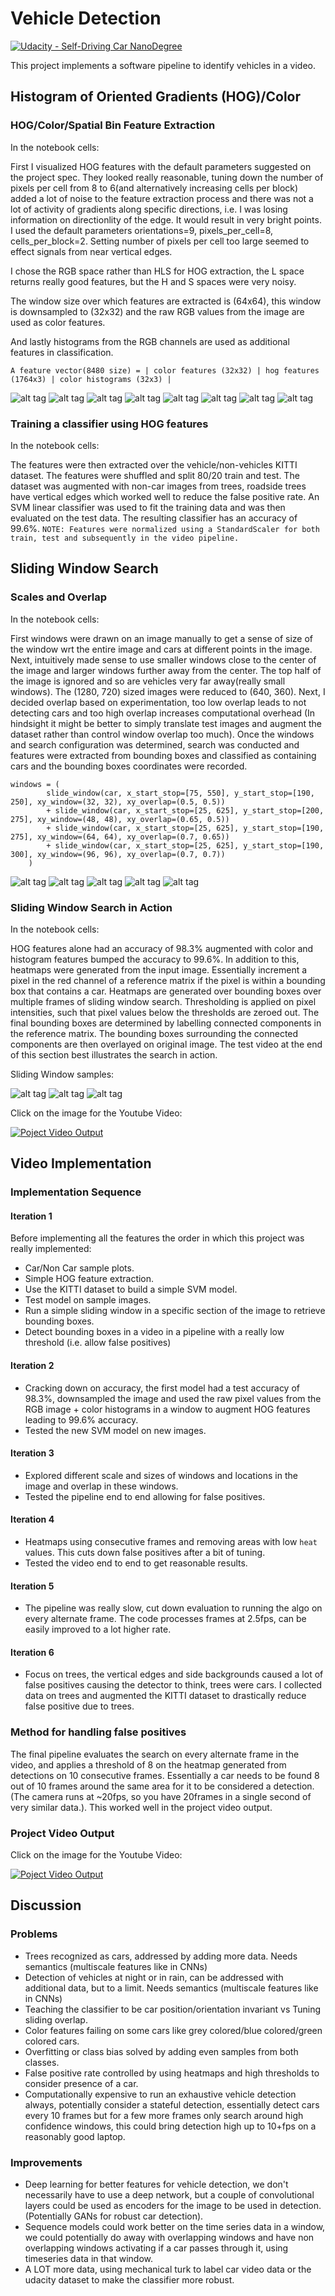 # Vehicle Detection
[![Udacity - Self-Driving Car NanoDegree](https://s3.amazonaws.com/udacity-sdc/github/shield-carnd.svg)](http://www.udacity.com/drive)

This project implements a software pipeline to identify vehicles in a video.

## Histogram of Oriented Gradients (HOG)/Color

### HOG/Color/Spatial Bin Feature Extraction
In the notebook cells:

First I visualized HOG features with the default parameters suggested on the project spec. They looked really reasonable, tuning down the number of pixels per cell from 8 to 6(and alternatively increasing cells per block) added a lot of noise to the feature extraction process and there was not a lot of activity of gradients along specific directions, i.e. I was losing information on directionlity of the edge. It would result in very bright points. I used the default parameters orientations=9, pixels_per_cell=8, cells_per_block=2. Setting number of pixels per cell too large seemed to effect signals from near vertical edges.

I chose the RGB space rather than HLS for HOG extraction, the L space returns really good features, but the H and S spaces were very noisy.

The window size over which features are extracted is (64x64), this window is downsampled to (32x32) and the raw RGB values from the image are used as color features.

And lastly histograms from the RGB channels are used as additional features in classification.

```
A feature vector(8480 size) = | color features (32x32) | hog features (1764x3) | color histograms (32x3) |
```

![alt tag](https://raw.githubusercontent.com/nalapati/sdc-vehicle-detection/master/car_non_car.jpg)
![alt tag](https://raw.githubusercontent.com/nalapati/sdc-vehicle-detection/master/hog_features_l.jpg)
![alt tag](https://raw.githubusercontent.com/nalapati/sdc-vehicle-detection/master/hog_features_r.jpg)
![alt tag](https://raw.githubusercontent.com/nalapati/sdc-vehicle-detection/master/hog_features_g.jpg)
![alt tag](https://raw.githubusercontent.com/nalapati/sdc-vehicle-detection/master/hog_features_b.jpg)
![alt tag](https://raw.githubusercontent.com/nalapati/sdc-vehicle-detection/master/n_hog_features_r.jpg)
![alt tag](https://raw.githubusercontent.com/nalapati/sdc-vehicle-detection/master/n_hog_features_g.jpg)
![alt tag](https://raw.githubusercontent.com/nalapati/sdc-vehicle-detection/master/n_hog_features_b.jpg)


### Training a classifier using HOG features
In the notebook cells:

The features were then extracted over the vehicle/non-vehicles KITTI dataset. The features were shuffled and split 80/20 train and test. The dataset was augmented with non-car images from trees, roadside trees have vertical edges which worked well to reduce the false positive rate. An SVM linear classifier was used to fit the training data and was then evaluated on the test data. The resulting classifier has an accuracy of 99.6%. 
``NOTE: Features were normalized using a StandardScaler for both train, test and subsequently in the video pipeline.``

## Sliding Window Search

### Scales and Overlap
In the notebook cells:

First windows were drawn on an image manually to get a sense of size of the window wrt the entire image and cars at different points in the image. Next, intuitively made sense to use smaller windows close to the center of the image and larger windows further away from the center. The top half of the image is ignored and so are vehicles very far away(really small windows). The (1280, 720) sized images were reduced to (640, 360). Next, I decided overlap based on experimentation, too low overlap leads to not detecting cars and too high overlap increases computational overhead (In hindsight it might be better to simply translate test images and augment the dataset rather than control window overlap too much). Once the windows and search configuration was determined, search was conducted and features were extracted from bounding boxes and classified as containing cars and the bounding boxes coordinates were recorded.

```
windows = (
        slide_window(car, x_start_stop=[75, 550], y_start_stop=[190, 250], xy_window=(32, 32), xy_overlap=(0.5, 0.5))
        + slide_window(car, x_start_stop=[25, 625], y_start_stop=[200, 275], xy_window=(48, 48), xy_overlap=(0.65, 0.5))
        + slide_window(car, x_start_stop=[25, 625], y_start_stop=[190, 275], xy_window=(64, 64), xy_overlap=(0.7, 0.65))
        + slide_window(car, x_start_stop=[25, 625], y_start_stop=[190, 300], xy_window=(96, 96), xy_overlap=(0.7, 0.7))
    )
```

![alt tag](https://raw.githubusercontent.com/nalapati/sdc-vehicle-detection/master/test_bb.jpg)
![alt tag](https://raw.githubusercontent.com/nalapati/sdc-vehicle-detection/master/test_32_32.jpg)
![alt tag](https://raw.githubusercontent.com/nalapati/sdc-vehicle-detection/master/test_48_48.jpg)
![alt tag](https://raw.githubusercontent.com/nalapati/sdc-vehicle-detection/master/test_64_64.jpg)
![alt tag](https://raw.githubusercontent.com/nalapati/sdc-vehicle-detection/master/test_96_96.jpg)

### Sliding Window Search in Action
In the notebook cells:

HOG features alone had an accuracy of 98.3% augmented with color and histogram features bumped the accuracy to 99.6%. In addition to this, heatmaps were generated from the input image. Essentially increment a pixel in the red channel of a reference matrix if the pixel is within a bounding box that contains a car. Heatmaps are generated over bounding boxes over multiple frames of sliding window search. Thresholding is applied on pixel intensities, such that pixel values below the thresholds are zeroed out. The final bounding boxes are determined by labelling connected components in the reference matrix. The bounding boxes surrounding the connected components are then overlayed on original image. The test video at the end of this section best illustrates the search in action. 

Sliding Window samples:

![alt tag](https://raw.githubusercontent.com/nalapati/sdc-vehicle-detection/master/test_windows_with_car_result.jpg)
![alt tag](https://raw.githubusercontent.com/nalapati/sdc-vehicle-detection/master/heatmap_gray_thresholded.jpg)
![alt tag](https://raw.githubusercontent.com/nalapati/sdc-vehicle-detection/master/car_labeled.jpg)

Click on the image for the Youtube Video:

[![Poject Video Output](https://img.youtube.com/vi/mEcZCQf_txk/0.jpg)](https://www.youtube.com/watch?v=mEcZCQf_txk)

## Video Implementation

### Implementation Sequence

#### Iteration 1
Before implementing all the features the order in which this project was really implemented:
* Car/Non Car sample plots.
* Simple HOG feature extraction.
* Use the KITTI dataset to build a simple SVM model.
* Test model on sample images.
* Run a simple sliding window in a specific section of the image to retrieve bounding boxes.
* Detect bounding boxes in a video in a pipeline with a really low threshold (i.e. allow false positives)

#### Iteration 2
* Cracking down on accuracy, the first model had a test accuracy of 98.3%, downsampled the image and used the raw pixel values from the RGB image + color histograms in a window to augment HOG features leading to 99.6% accuracy.
* Tested the new SVM model on new images.

#### Iteration 3
* Explored different scale and sizes of windows and locations in the image and overlap in these windows.
* Tested the pipeline end to end allowing for false positives.

#### Iteration 4
* Heatmaps using consecutive frames and removing areas with low ``heat`` values. This cuts down false positives after a bit of tuning.
* Tested the video end to end to get reasonable results.

#### Iteration 5
* The pipeline was really slow, cut down evaluation to running the algo on every alternate frame. The code processes frames at 2.5fps, can be easily improved to a lot higher rate.

#### Iteration 6
* Focus on trees, the vertical edges and side backgrounds caused a lot of false positives causing the detector to think, trees were cars. I collected data on trees and augmented the KITTI dataset to drastically reduce false positive due to trees. 

### Method for handling false positives
The final pipeline evaluates the search on every alternate frame in the video, and applies a threshold of 8 on the heatmap generated from detections on 10 consecutive frames. Essentially a car needs to be found 8 out of 10 frames around the same area for it to be considered a detection. (The camera runs at ~20fps, so you have 20frames in a single second of very similar data.). This worked well in the project video output.

### Project Video Output
Click on the image for the Youtube Video:

[![Poject Video Output](https://img.youtube.com/vi/w8qakmP1gSM/0.jpg)](https://www.youtube.com/watch?v=w8qakmP1gSM)

## Discussion

### Problems
* Trees recognized as cars, addressed by adding more data. Needs semantics (multiscale features like in CNNs)
* Detection of vehicles at night or in rain, can be addressed with additional data, but to a limit. Needs semantics (multiscale features like in CNNs)
* Teaching the classifier to be car position/orientation invariant vs Tuning sliding overlap.
* Color features failing on some cars like grey colored/blue colored/green colored cars.
* Overfitting or class bias solved by adding even samples from both classes.
* False positive rate controlled by using heatmaps and high thresholds to consider presence of a car.
* Computationally expensive to run an exhaustive vehicle detection always, potentially consider a stateful detection, essentially detect cars every 10 frames but for a few more frames only search around high confidence windows, this could bring detection high up to 10+fps on a reasonably good laptop.

### Improvements
* Deep learning for better features for vehicle detection, we don't necessarily have to use a deep network, but a couple of convolutional layers could be used as encoders for the image to be used in detection. (Potentially GANs for robust car detection).
* Sequence models could work better on the time series data in a window, we could potentially do away with overlapping windows and have non overlapping windows activating if a car passes through it, using timeseries data in that window.
* A LOT more data, using mechanical turk to label car video data or the udacity dataset to make the classifier more robust.
